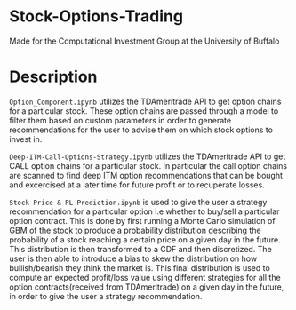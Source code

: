# Stock-Options-Trading
Made for the Computational Investment Group at the University of Buffalo

# Description
`Option_Component.ipynb` utilizes the TDAmeritrade API to get option chains for a particular stock.
These option chains are passed through a model to filter them based on custom parameters in order to generate recommendations for the user to advise them on which stock options to invest in.

`Deep-ITM-Call-Options-Strategy.ipynb` utilizes the TDAmeritrade API to get CALL option chains for a particular stock.
In particular the call option chains are scanned to find deep ITM option recommendations that can be bought and excercised at a later time for future profit or to recuperate losses.

`Stock-Price-&-PL-Prediction.ipynb` is used to give the user a strategy recommendation for a particular option i.e whether to buy/sell a particular option contract. This is done by first running a Monte Carlo simulation of GBM of the stock to produce a probability distribution describing the probability of a stock reaching a certain price on a given day in the future. This distribution is then transformed to a CDF and then discretized. The user is then able to introduce a bias to skew the distribution on how bullish/bearish they think the market is. This final distribution is used to compute an expected profit/loss value using different strategies for all the option contracts(received from TDAmeritrade) on a given day in the future, in order to give the user a strategy recommendation. 
